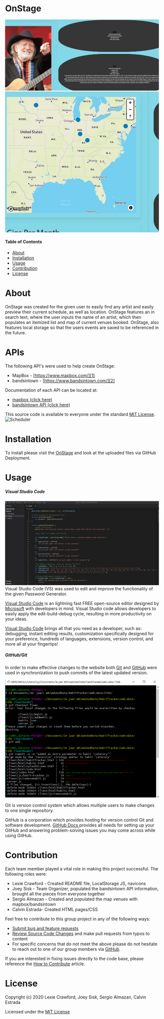 # OnStage
![Willie](./assets/images/willie.JPG)
![map](./assets/images/map.JPG)
#### Table of Contents
* [About](#About)
* [Installation](#Installation)
* [Usage](#Usage)
* [Contribution](#Contribution)
* [License](#License)

# About
OnStage was created for the given user to easily find any artist and easily preview their current schedule, as well as location. OnStage features an in search text, where the user inputs the name of an artist, which then populates an itemized list and map of current venues booked. OnStage, also features local storage so that the users events are saved to be referenced in the future.

# APIs
The following API's were used to help create OnStage:
* MapBox - [https://www.mapbox.com/][1]
* bandsintown - [https://www.bandsintown.com/][2]

Documentation of each API can be located at:
* [mapbox (click here)][3]
* [bandsintown API (click here)][4]

This source code is available to everyone under the standard [MIT License](https://github.com/microsoft/vscode/blob/master/LICENSE.txt).
![Scheduler](assets/plannerpic.JPG)

# Installation
To install please visit the [OnStage][5] and look at the uploaded files via GitHub Deployment.

# Usage
##### Visual Studio Code
![VSC](./assets/images/VSC.jpg)
Visual Studio Code (VS) was used to edit and improve the functionality of the given Password Generator. 

[Visual Studio Code](https://code.visualstudio.com/) is an lightning fast FREE open-source editor designed by [Microsoft](https://www.microsoft.com/en-us/) with developers in mind. Visual Studio code allows developers to easily apply the edit-build-debug cycle, resulting in more productivity on your ideas.

[Visual Studio Code](https://code.visualstudio.com/) brings all that you need as a developer, such as: debugging, instant editing results, customization specifically designed for your preference, hundreds of languages, extensions, version control, and more all at your fingertips!


##### GitHub/Git

In order to make effective changes to the website both [Git](https://gitforwindows.org/) and [GitHub](https://github.com/) were used in synchronization to push commits of the latest updated version. 

![Git](./assets/images/githubgitbash.png)

Git is version control system which allows multiple users to make changes to one single repository.

GitHub is a corporation which provides hosting for version control Git and software development. [GitHub Docs ](https://docs.github.com/en/free-pro-team@latest/github/setting-up-and-managing-your-github-user-account/managing-user-account-settings) provides all needs for setting up your GitHub and answering problem-solving issues you may come across while using GitHub.


# Contribution
Each team member played a vital role in making this project successful. The following roles were:
* Lexie Crawford - Created README file, LocalStorage JS, navicons
* Joey Sisk - Team Organizer, populated the bandsintown API information, brought all the pieces from everyone together 
* Sergio Almazan - Created and populated the map venues with mapbox/bandsintown
* Calvin Estrada- Created HTML pages/CSS


Feel free to contribute to this group project in any of the following ways: 
* [Submit bug and feature requests](https://github.com/Joey-Sisk/OnStage/issues)
* [Review Source Code Changes](https://github.com/Joey-Sisk/OnStage/pulls) and make pull requests from typos to content
* For specific concerns that do not meet the above please do not hesitate to reach out to one of our group members  via [ GitHub](https://https://github.com/Joey-Sisk).

If you are interested in fixing issues directly to the code base, please reference the [How to Contribute](https://github.com/microsoft/vscode/wiki/How-to-Contribute) article.

# License

Copyright (c) 2020 Lexie Crawford, Joey Sisk, Sergio Almazan, Calvin Estrada

Licensed under the [MIT License](https://github.com/lexcraw4d/SEO/blob/master/LICENSE)

  [1]: https://www.mapbox.com/
  [2]: https://www.bandsintown.com/
  [3]: https://docs.mapbox.com/api/
  [4]: https://www.artists.bandsintown.com/support/api-installation
  [5]: https://github.com/Joey-Sisk/OnStage
